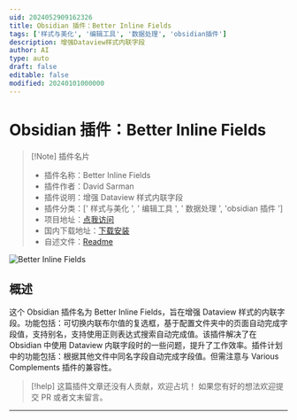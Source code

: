 ```yaml
---
uid: 2024052909162326
title: Obsidian 插件：Better Inline Fields
tags: ['样式与美化', '编辑工具', '数据处理', 'obsidian插件']
description: 增强Dataview样式内联字段
author: AI
type: auto
draft: false
editable: false
modified: 20240101000000
---
```


# Obsidian 插件：Better Inline Fields

> [!Note] 插件名片
> - 插件名称：Better Inline Fields
> - 插件作者：David Sarman
> - 插件说明：增强 Dataview 样式内联字段
> - 插件分类：[' 样式与美化 ', ' 编辑工具 ', ' 数据处理 ', 'obsidian 插件 ']
> - 项目地址：[点我访问](https://github.com/dsarman/better-inline-fields)
> - 国内下载地址：[下载安装](https://pkmer.cn/products/plugin/pluginMarket/?better-inline-fields)
> - 自述文件：[Readme](https://ghproxy.net/https://raw.githubusercontent.com/dsarman/better-inline-fields/master/README.md)

![Better Inline Fields](https://cdn.pkmer.cn/covers/better-inline-fields.GIF!pkmer)

## 概述

这个 Obsidian 插件名为 Better Inline Fields，旨在增强 Dataview 样式的内联字段。功能包括：可切换内联布尔值的复选框，基于配置文件夹中的页面自动完成字段值，支持别名，支持使用正则表达式搜索自动完成值。该插件解决了在 Obsidian 中使用 Dataview 内联字段时的一些问题，提升了工作效率。插件计划中的功能包括：根据其他文件中同名字段自动完成字段值。但需注意与 Various Complements 插件的兼容性。

> [!help]
> 这篇插件文章还没有人贡献，欢迎占坑！
> 如果您有好的想法欢迎提交 PR 或者文末留言。

---




